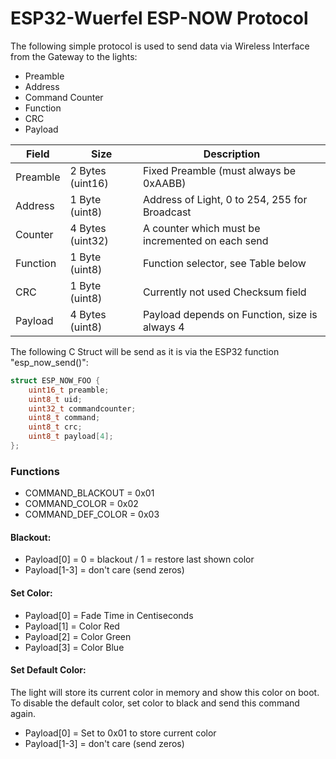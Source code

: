# ESP32-Wuerfel ESP-NOW Protocol


The following simple protocol is used to send data via Wireless Interface from the Gateway to the lights:

 * Preamble
 * Address
 * Command Counter
 * Function
 * CRC
 * Payload



| Field    | Size             | Description                                      |
|----------|------------------|--------------------------------------------------|
| Preamble | 2 Bytes (uint16) | Fixed Preamble (must always be 0xAABB)           |
| Address  | 1 Byte (uint8)   | Address of Light, 0 to 254, 255 for Broadcast    |
| Counter  | 4 Bytes (uint32) | A counter which must be incremented on each send |
| Function | 1 Byte (uint8)   | Function selector, see Table below               |
| CRC      | 1 Byte (uint8)   | Currently not used Checksum field                |
| Payload  | 4 Bytes (uint8)  | Payload depends on Function, size is always 4    |


The following C Struct will be send as it is via the ESP32 function "esp_now_send()":
```C
struct ESP_NOW_FOO {
    uint16_t preamble;
    uint8_t uid;
    uint32_t commandcounter;
    uint8_t command;
    uint8_t crc;
    uint8_t payload[4];
};
```


### Functions

 * COMMAND_BLACKOUT = 0x01
 * COMMAND_COLOR = 0x02
 * COMMAND_DEF_COLOR = 0x03
 
 
#### Blackout:

 * Payload[0] = 0 = blackout / 1 = restore last shown color
 * Payload[1-3] = don't care (send zeros) 
        
#### Set Color:

 * Payload[0] = Fade Time in Centiseconds
 * Payload[1] = Color Red
 * Payload[2] = Color Green
 * Payload[3] = Color Blue
 
#### Set Default Color:

The light will store its current color in memory and show this color on boot.
To disable the default color, set color to black and send this command again.

 * Payload[0] = Set to 0x01 to store current color
 * Payload[1-3] = don't care (send zeros) 